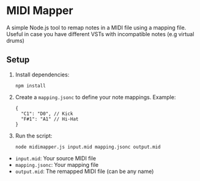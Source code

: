# MIDI Mapper

A simple Node.js tool to remap notes in a MIDI file using a mapping file. Useful in case you have different VSTs with incompatible notes (e.g virtual drums)

## Setup

1. Install dependencies:
   ```
   npm install
   ```

2. Create a `mapping.jsonc` to define your note mappings. Example:
   ```jsonc
   {
     "C1": "D0", // Kick
     "F#1": "A1" // Hi-Hat 
   }
   ```

3. Run the script:
   ```
   node midimapper.js input.mid mapping.jsonc output.mid
   ```

- `input.mid`: Your source MIDI file
- `mapping.jsonc`: Your mapping file
- `output.mid`: The remapped MIDI file (can be any name)
